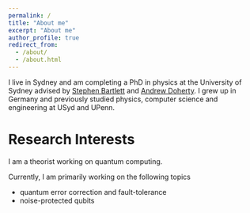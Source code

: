 ```yaml
---
permalink: /
title: "About me"
excerpt: "About me"
author_profile: true
redirect_from: 
  - /about/
  - /about.html
---
```


I live in Sydney and am completing a PhD in physics at the University of Sydney advised by [Stephen Bartlett](https://scholar.google.com.au/citations?user=eL6YI1wAAAAJ&hl=en) and [Andrew Doherty](https://scholar.google.com.au/citations?user=F3fXFXwAAAAJ&hl=en). I grew up in Germany and previously studied physics, computer science and engineering at USyd and UPenn.



Research Interests
======
I am a theorist working on quantum computing. 

Currently, I am primarily working on the following topics
* quantum error correction and fault-tolerance
* noise-protected qubits

